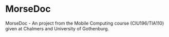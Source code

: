 # MorseDoc
MorseDoc - An project from the Mobile Computing course (CIU196/TIA110) given at Chalmers and University of Gothenburg.
